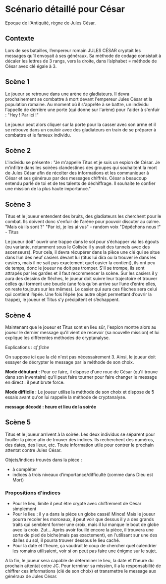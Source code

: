 # Scénario détaillé pour César

Epoque de l'Antiquité, règne de Jules César. 

## Contexte

Lors de ses batailles, l’empereur romain JULES CÉSAR cryptait les messages qu’il envoyait à ses généraux. Sa méthode de codage consistait à décaler les lettres de 3 rangs, vers la droite, dans l’alphabet = méthode de César avec clé égale à 3.


## Scène 1

Le joueur se retrouve dans une arène de gladiateurs. Il devra prochainement se combattre à mort devant l'empereur Jules César et la population romaine. Au moment où il s'apprête à se battre, un individu l'appelle de derrière une porte (qui donne sur l'arène) pour l'aider à s'enfuir : "Hey ! Par ici !"

Le joueur peut alors cliquer sur la porte pour la casser avec son arme et il se retrouve dans un couloir avec des gladiateurs en train de se préparer à combattre et le fameux individu. 


## Scène 2

L'individu se présente : 
"Je m'appelle Titus et je suis un espion de César. Je m'infiltre dans les soirées clandestines des groupes qui souhaitent la mort de Jules César afin de récolter des informations et les communiquer à César et ses généraux par des messages chiffrés. César a beaucoup entendu parlé de toi et de tes talents de déchiffrage. Il souhaite te confier une mission de la plus haute importance." 

## Scène 3

Titus et le joueur entendent des bruits, des gladiateurs les cherchent pour le combat. Ils doivent donc s'enfuir de l'arène pour pouvoir discuter au calme.
"Mais où ils sont ?" "Par ici, je les ai vus" - random voix
"Dépêchons nous !" - Titus

Le joueur doit” ouvrir une trappe dans le sol pour s’échapper via les égouts (ou variante, notamment sous le Colisée il y avait des tunnels avec des ascenseurs). 
Pour cela, il devra récupérer dans la pièce une clé qui se situe dans l’un des neuf casiers devant lui (titus lui dira ou la trouver ie dans les casiers, mais il ne sait pas exactement quel casier la contient), ils ont peu de temps, donc le joueur ne doit pas tromper. S'il se trompe, ils sont attrapés par les gardes et il faut recommencer la scène. Sur les casiers il y aura des dessins de flèches, le joueur doit suivre leur trajectoire et trouver celles qui forment une boucle (une fois qu’on arrive sur l’une d’entre elles, on reste toujours sur les mêmes). Le casier qui aura ces flèches sera celui qui contient l’épée. Une fois l’épée (ou autre objet permettant d’ouvrir la trappe), le joueur et Titus s’y précipitent et s’échappent. 

## Scène 4

Maintenant que le joueur et Titus sont en lieu sûr, l'espion montre alors au joueur le dernier message qu'il vient de recevoir (sa nouvelle mission) et lui explique les différentes méthodes de cryptanalyse.

Explications :
*cf fiche*

On suppose ici que la clé n'est pas nécessairement 3. Ainsi, le joueur doit essayer de décrypter le message par la méthode de son choix. 

**Mode débutant :** Pour ce faire, il dispose d'une roue de César (qu'il trouve dans son inventaire) qu'il peut faire tourner pour faire changer le message en direct : il peut brute force. 

**Mode difficile :** Le joueur utilise la méthode de son choix et dispose de 5 essais avant qu'on lui rappelle la méthode de cryptanalyse.

**message décodé : heure et lieu de la soirée** 


## Scène 5
Titus et le joueur arrivent à la soirée. Les deux individus se séparent pour fouiller la pièce afin de trouver des indices. Ils recherchent des numéros, des dates, des lieux, etc. Toute information utile pour contrer le prochain attentat contre Jules César. 

Objets/indices trouvés dans la pièce : 
- à compléter
- indices à trois niveaux d'importance/difficulté (comme dans Dieu est Mort)

### Propositions d'indices
+ Pour le lieu, limite il peut être crypté avec chiffrement de César simplement
+ Pour le lieu : il y a dans la pièce un globe cassé! Mince! Mais le joueur pourra recoler les morceaux, il peut voir que dessus il y a des grands traits qui semblent former une croix, mais il lui manque le bout de globe avec la croix. Zut... Après avoir fouillé encore la pièce, il trouvera une sorte de pied de biche(mais pas exactement), en l'utilisant sur une des dalles du sol, il pourra trouver dessous le lieu caché.
+ Pour la date et l'heure, ça vaudrait le coup de chercher quel calendrier les romains utilisaient, voir si on peut pas faire une énigme sur le sujet.


A la fin, le joueur sera capable de déterminer le lieu, la date et l'heure du prochain attentat cotre JC. Pour terminer sa mission, il a la responsabilité de chiffrer ces informations (clé de son choix) et transmettre le message aux généraux de Jules César.
